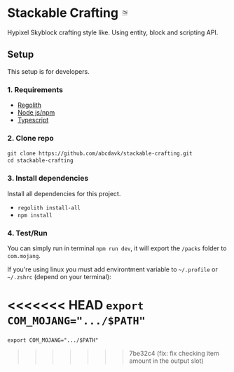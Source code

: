 # Stackable Crafting ![Pack Icon](packs/RP/pack_icon.png)
Hypixel Skyblock crafting style like. Using entity, block and scripting API.

## Setup

This setup is for developers.


### 1. Requirements
- [Regolith](https://github.com/Bedrock-OSS/regolith/)
- [Node js/npm](https://nodejs.org/en)
- [Typescript](https://www.npmjs.com/package/typescript)

### 2. Clone repo

```
git clone https://github.com/abcdavk/stackable-crafting.git
cd stackable-crafting
```

### 3. Install dependencies
Install all dependencies for this project.
- `regolith install-all`
- `npm install`

### 4. Test/Run
You can simply run in terminal `npm run dev`, it will export the `/packs` folder to `com.mojang`.

If you're using linux you must add environtment variable to `~/.profile` or `~/.zshrc` (depend on your terminal):

<<<<<<< HEAD
```export COM_MOJANG=".../$PATH"```
=======
```export COM_MOJANG=".../$PATH"```
>>>>>>> 7be32c4 (fix: fix checking item amount in the output slot)
